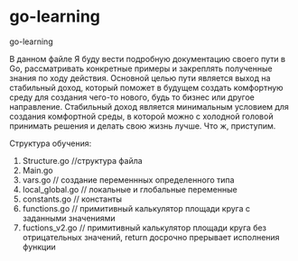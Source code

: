 # go-learning
go-learning

В данном файле Я буду вести подробную документацию своего пути в Go, рассматривать конкретные примеры и закреплять полученные знания по ходу действия. Основной целью пути является выход на стабильный доход, который поможет в будущем создать комфортную среду для создания чего-то нового, будь то бизнес или другое направление. Стабильный доход является минимальным условием для создания комфортной среды, в которой можно с холодной головой принимать решения и делать свою жизнь лучше. Что ж, приступим.

Структура обучения:
1. Structure.go //структура файла
2. Main.go
3. vars.go // создание переменнных определенного типа
4. local_global.go // локальные и глобальные переменные
5. constants.go // константы
6. functions.go // примитивный калькулятор площади круга с заданными значениями
7. fuctions_v2.go // примитивный калькулятор площади круга без отрицательных значений, return досрочно прерывает исполнения функции
   
